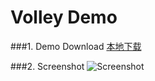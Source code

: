 Volley Demo
================================
###1. Demo Download
[本地下载](https://github.com/android-cn/android-open-project-demo/blob/master/volley-demo/apk/VolleyDemo.apk?raw=true)

###2. Screenshot
![Screenshot](apk/VolleyDemo.gif)
